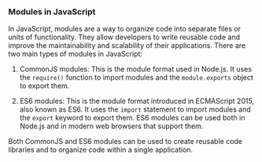 ### Modules in JavaScript 
In JavaScript, modules are a way to organize code into separate files or units of functionality. They allow developers to write reusable code and improve the maintainability and scalability of their applications. There are two main types of modules in JavaScript: 

1. CommonJS modules: This is the module format used in Node.js. It uses the `require()` function to import modules and the `module.exports` object to export them.

2. ES6 modules: This is the module format introduced in ECMAScript 2015, also known as ES6. It uses the `import` statement to import modules and the `export` keyword to export them. ES6 modules can be used both in Node.js and in modern web browsers that support them.

Both CommonJS and ES6 modules can be used to create reusable code libraries and to organize code within a single application.
